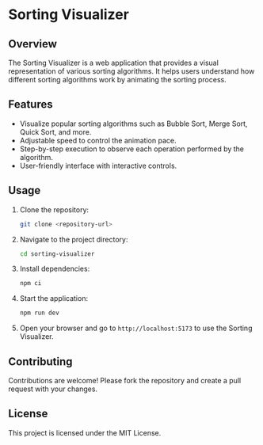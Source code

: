 # Sorting Visualizer

## Overview

The Sorting Visualizer is a web application that provides a visual representation of various sorting algorithms. It helps users understand how different sorting algorithms work by animating the sorting process.

## Features

- Visualize popular sorting algorithms such as Bubble Sort, Merge Sort, Quick Sort, and more.
- Adjustable speed to control the animation pace.
- Step-by-step execution to observe each operation performed by the algorithm.
- User-friendly interface with interactive controls.

## Usage

1. Clone the repository:
   ```bash
   git clone <repository-url>
   ```
2. Navigate to the project directory:
   ```bash
   cd sorting-visualizer
   ```
3. Install dependencies:
   ```bash
   npm ci
   ```
4. Start the application:
   ```bash
   npm run dev
   ```
5. Open your browser and go to `http://localhost:5173` to use the Sorting Visualizer.

## Contributing

Contributions are welcome! Please fork the repository and create a pull request with your changes.

## License

This project is licensed under the MIT License.
